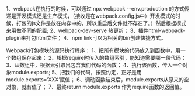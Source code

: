 1、webpack在执行的时候，可以通过 npx webpack --env.production 的方式传递是开发模式还是生产模式，（接收是在webpack.config.js中）开发模式的时候，打包的js文件是放在内存中的，所以重启后文件就不存在了。）然后根据模式来用做不同的配置;
2、webpack-dev-serve 热更新；
3、插件html-webpack-plugin来打包html文件；
4、npm link可以为相关的bin创建快捷方式。

Webpack打包模块的源码执行程序：
1、把所有模块的代码放入到函数中，用一个数组保存起来；
2、根据require时传入的数组索引，能知道需要哪一段代码；
3、从数组中，根据索引取出包含我们代码的函数；
4、执行该函数，传入一个对象module.exports;
5、把我们的代码，按照约定，正好是用module.exports=‘XXX’赋值；
6、调动函数结束后，module.exports从原来的空对象，就有值了；
7、最终return module.exports 作为require函数的返回值。

